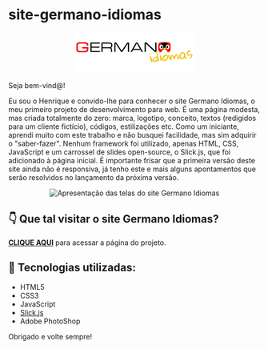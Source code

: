 # site-germano-idiomas

<p align="center">
  <img src="https://github.com/henrizampacheco/site-germano-idiomas/blob/main/imagens/logo-germano-preto.png" alt="Logotipo do site Germano Idiomas" />
</p>

Seja bem-vind@!

Eu sou o Henrique e convido-lhe para conhecer o site Germano Idiomas, o meu primeiro projeto de desenvolvimento para web. É uma página modesta, mas criada totalmente do zero: marca, logotipo, conceito, textos (redigidos para um cliente fictício), códigos, estilizações etc. Como um iniciante, aprendi muito com este trabalho e não busquei facilidade, mas sim adquirir o "saber-fazer". Nenhum framework foi utilizado, apenas HTML, CSS, JavaScript e um carrossel de slides open-source, o Slick.js, que foi adicionado à página inicial. É importante frisar que a primeira versão deste site ainda não é responsiva, já tenho este e mais alguns apontamentos que serão resolvidos no lançamento da próxima versão.

<p align="center">
 <img src="https://media.giphy.com/media/tE84hUFRL3ocaIKu8L/giphy.gif" alt="Apresentação das telas do site Germano Idiomas" />
</p>

## :point_down: Que tal visitar o site Germano Idiomas?

[**CLIQUE AQUI**](https://henrizampacheco.github.io/site-germano-idiomas/) para acessar a página do projeto.

## :toolbox: Tecnologias utilizadas:

* HTML5
* CSS3
* JavaScript
* [Slick.js](https://kenwheeler.github.io/slick/)
* Adobe PhotoShop

Obrigado e volte sempre!
